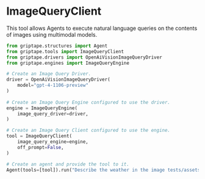 # ImageQueryClient

This tool allows Agents to execute natural language queries on the contents of images using multimodal models.

```python
from griptape.structures import Agent
from griptape.tools import ImageQueryClient
from griptape.drivers import OpenAiVisionImageQueryDriver
from griptape.engines import ImageQueryEngine 

# Create an Image Query Driver.
driver = OpenAiVisionImageQueryDriver(
    model="gpt-4-1106-preview"
)
    
# Create an Image Query Engine configured to use the driver.
engine = ImageQueryEngine(
    image_query_driver=driver,
)

# Create an Image Query Client configured to use the engine.
tool = ImageQueryClient(
    image_query_engine=engine,
    off_prompt=False,
)

# Create an agent and provide the tool to it.
Agent(tools=[tool]).run("Describe the weather in the image tests/assets/mountain.png in one word.")
```
